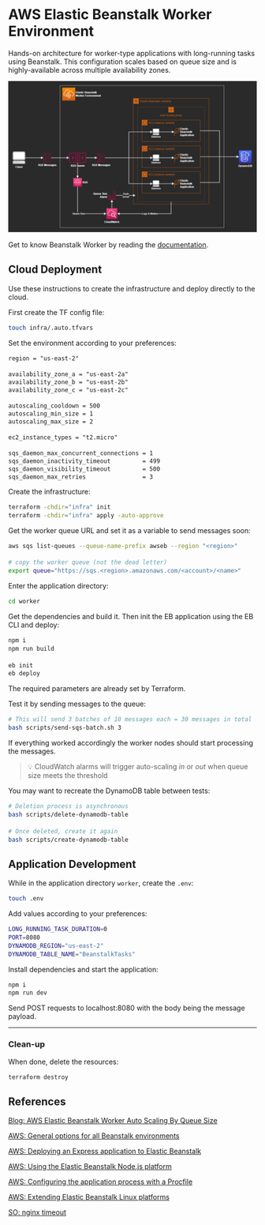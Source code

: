 # AWS Elastic Beanstalk Worker Environment

Hands-on architecture for worker-type applications with long-running tasks using Beanstalk. This configuration scales based on queue size and is highly-available across multiple availability zones.

<img src=".docs/beanstalk-worker.drawio.png" />

Get to know Beanstalk Worker by reading the [documentation](https://docs.aws.amazon.com/elasticbeanstalk/latest/dg/using-features-managing-env-tiers.html).

## Cloud Deployment

Use these instructions to create the infrastructure and deploy directly to the cloud.

First create the TF config file:

```sh
touch infra/.auto.tfvars
```

Set the environment according to your preferences:

```hcl
region = "us-east-2"

availability_zone_a = "us-east-2a"
availability_zone_b = "us-east-2b"
availability_zone_c = "us-east-2c"

autoscaling_cooldown = 500
autoscaling_min_size = 1
autoscaling_max_size = 2

ec2_instance_types = "t2.micro"

sqs_daemon_max_concurrent_connections = 1
sqs_daemon_inactivity_timeout         = 499
sqs_daemon_visibility_timeout         = 500
sqs_daemon_max_retries                = 3
```

Create the infrastructure:

```sh
terraform -chdir="infra" init
terraform -chdir="infra" apply -auto-approve
```

Get the worker queue URL and set it as a variable to send messages soon:

```sh
aws sqs list-queues --queue-name-prefix awseb --region "<region>"

# copy the worker queue (not the dead letter)
export queue="https://sqs.<region>.amazonaws.com/<account>/<name>"
```

Enter the application directory:

```sh
cd worker
```

Get the dependencies and build it. Then init the EB application using the EB CLI and deploy:

```sh
npm i
npm run build

eb init
eb deploy
```

The required parameters are already set by Terraform.

Test it by sending messages to the queue:

```sh
# This will send 3 batches of 10 messages each = 30 messages in total
bash scripts/send-sqs-batch.sh 3
```

If everything worked accordingly the worker nodes should start processing the messages.

> 💡 CloudWatch alarms will trigger auto-scaling _in_ or _out_ when queue size meets the threshold

You may want to recreate the DynamoDB table between tests:

```sh
# Deletion process is asynchronous
bash scripts/delete-dynamodb-table

# Once deleted, create it again
bash scripts/create-dynamodb-table
```

## Application Development

While in the application directory `worker`, create the `.env`:

```sh
touch .env
```

Add values according to your preferences:

```sh
LONG_RUNNING_TASK_DURATION=0
PORT=8080
DYNAMODB_REGION="us-east-2"
DYNAMODB_TABLE_NAME="BeanstalkTasks"
```

Install dependencies and start the application:

```sh
npm i
npm run dev
```

Send POST requests to localhost:8080 with the body being the message payload.

---

### Clean-up

When done, delete the resources:

```sh
terraform destroy
```

## References

[Blog: AWS Elastic Beanstalk Worker Auto Scaling By Queue Size](https://jun711.github.io/aws/aws-elastic-beanstalk-worker-auto-scaling-by-queue-size/)

[AWS: General options for all Beanstalk environments](https://docs.aws.amazon.com/elasticbeanstalk/latest/dg/command-options-general.html)

[AWS: Deploying an Express application to Elastic Beanstalk](https://docs.amazonaws.cn/en_us/elasticbeanstalk/latest/dg/create_deploy_nodejs_express.html)

[AWS: Using the Elastic Beanstalk Node.js platform](https://docs.aws.amazon.com/elasticbeanstalk/latest/dg/create_deploy_nodejs.container.html)

[AWS: Configuring the application process with a Procfile](https://docs.aws.amazon.com/elasticbeanstalk/latest/dg/nodejs-configuration-procfile.html)

[AWS: Extending Elastic Beanstalk Linux platforms](https://docs.aws.amazon.com/elasticbeanstalk/latest/dg/platforms-linux-extend.html)

[SO: nginx timeout](https://stackoverflow.com/a/49759065/3231778)
